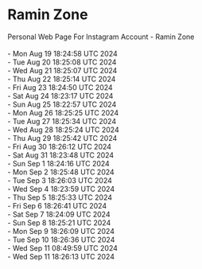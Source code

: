# Ramin Zone

Personal Web Page For Instagram Account - Ramin Zone
<br />
<br />- Mon Aug 19 18:24:58 UTC 2024
<br />- Tue Aug 20 18:25:08 UTC 2024
<br />- Wed Aug 21 18:25:07 UTC 2024
<br />- Thu Aug 22 18:25:14 UTC 2024
<br />- Fri Aug 23 18:24:50 UTC 2024
<br />- Sat Aug 24 18:23:17 UTC 2024
<br />- Sun Aug 25 18:22:57 UTC 2024
<br />- Mon Aug 26 18:25:25 UTC 2024
<br />- Tue Aug 27 18:25:34 UTC 2024
<br />- Wed Aug 28 18:25:24 UTC 2024
<br />- Thu Aug 29 18:25:42 UTC 2024
<br />- Fri Aug 30 18:26:12 UTC 2024
<br />- Sat Aug 31 18:23:48 UTC 2024
<br />- Sun Sep  1 18:24:16 UTC 2024
<br />- Mon Sep  2 18:25:48 UTC 2024
<br />- Tue Sep  3 18:26:03 UTC 2024
<br />- Wed Sep  4 18:23:59 UTC 2024
<br />- Thu Sep  5 18:25:33 UTC 2024
<br />- Fri Sep  6 18:26:41 UTC 2024
<br />- Sat Sep  7 18:24:09 UTC 2024
<br />- Sun Sep  8 18:25:21 UTC 2024
<br />- Mon Sep  9 18:26:09 UTC 2024
<br />- Tue Sep 10 18:26:36 UTC 2024
<br />- Wed Sep 11 08:49:59 UTC 2024
<br />- Wed Sep 11 18:26:13 UTC 2024
